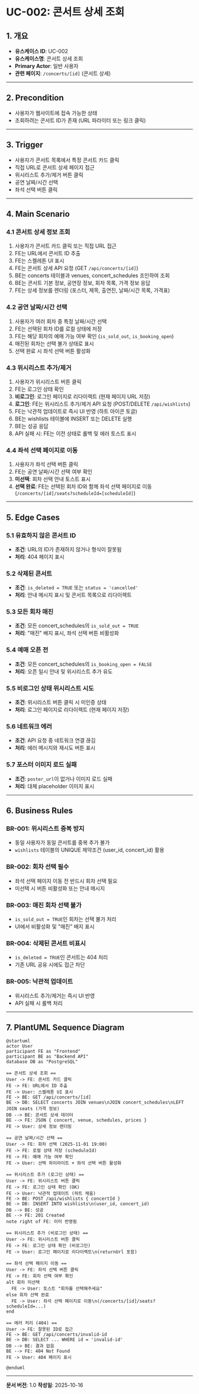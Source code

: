 # UC-002: 콘서트 상세 조회

## 1. 개요
- **유스케이스 ID**: UC-002
- **유스케이스명**: 콘서트 상세 조회
- **Primary Actor**: 일반 사용자
- **관련 페이지**: `/concerts/[id]` (콘서트 상세)

---

## 2. Precondition
- 사용자가 웹사이트에 접속 가능한 상태
- 조회하려는 콘서트 ID가 존재 (URL 파라미터 또는 링크 클릭)

---

## 3. Trigger
- 사용자가 콘서트 목록에서 특정 콘서트 카드 클릭
- 직접 URL로 콘서트 상세 페이지 접근
- 위시리스트 추가/제거 버튼 클릭
- 공연 날짜/시간 선택
- 좌석 선택 버튼 클릭

---

## 4. Main Scenario

### 4.1 콘서트 상세 정보 조회
1. 사용자가 콘서트 카드 클릭 또는 직접 URL 접근
2. FE는 URL에서 콘서트 ID 추출
3. FE는 스켈레톤 UI 표시
4. FE는 콘서트 상세 API 요청 (GET `/api/concerts/[id]`)
5. BE는 concerts 테이블과 venues, concert_schedules 조인하여 조회
6. BE는 콘서트 기본 정보, 공연장 정보, 회차 목록, 가격 정보 응답
7. FE는 상세 정보를 렌더링 (포스터, 제목, 출연진, 날짜/시간 목록, 가격표)

### 4.2 공연 날짜/시간 선택
1. 사용자가 여러 회차 중 특정 날짜/시간 선택
2. FE는 선택된 회차 ID를 로컬 상태에 저장
3. FE는 해당 회차의 예매 가능 여부 확인 (`is_sold_out`, `is_booking_open`)
4. 매진된 회차는 선택 불가 상태로 표시
5. 선택 완료 시 좌석 선택 버튼 활성화

### 4.3 위시리스트 추가/제거
1. 사용자가 위시리스트 버튼 클릭
2. FE는 로그인 상태 확인
3. **비로그인**: 로그인 페이지로 리다이렉트 (현재 페이지 URL 저장)
4. **로그인**: FE는 위시리스트 추가/제거 API 요청 (POST/DELETE `/api/wishlists`)
5. FE는 낙관적 업데이트로 즉시 UI 반영 (하트 아이콘 토글)
6. BE는 wishlists 테이블에 INSERT 또는 DELETE 실행
7. BE는 성공 응답
8. API 실패 시: FE는 이전 상태로 롤백 및 에러 토스트 표시

### 4.4 좌석 선택 페이지로 이동
1. 사용자가 좌석 선택 버튼 클릭
2. FE는 공연 날짜/시간 선택 여부 확인
3. **미선택**: 회차 선택 안내 토스트 표시
4. **선택 완료**: FE는 선택된 회차 ID와 함께 좌석 선택 페이지로 이동 (`/concerts/[id]/seats?scheduleId=[scheduleId]`)

---

## 5. Edge Cases

### 5.1 유효하지 않은 콘서트 ID
- **조건**: URL의 ID가 존재하지 않거나 형식이 잘못됨
- **처리**: 404 페이지 표시

### 5.2 삭제된 콘서트
- **조건**: `is_deleted = TRUE` 또는 `status = 'cancelled'`
- **처리**: 안내 메시지 표시 및 콘서트 목록으로 리다이렉트

### 5.3 모든 회차 매진
- **조건**: 모든 concert_schedules의 `is_sold_out = TRUE`
- **처리**: "매진" 배지 표시, 좌석 선택 버튼 비활성화

### 5.4 예매 오픈 전
- **조건**: 모든 concert_schedules의 `is_booking_open = FALSE`
- **처리**: 오픈 일시 안내 및 위시리스트 추가 유도

### 5.5 비로그인 상태 위시리스트 시도
- **조건**: 위시리스트 버튼 클릭 시 미인증 상태
- **처리**: 로그인 페이지로 리다이렉트 (현재 페이지 저장)

### 5.6 네트워크 에러
- **조건**: API 요청 중 네트워크 연결 끊김
- **처리**: 에러 메시지와 재시도 버튼 표시

### 5.7 포스터 이미지 로드 실패
- **조건**: `poster_url`이 없거나 이미지 로드 실패
- **처리**: 대체 placeholder 이미지 표시

---

## 6. Business Rules

### BR-001: 위시리스트 중복 방지
- 동일 사용자가 동일 콘서트를 중복 추가 불가
- `wishlists` 테이블의 UNIQUE 제약조건 (user_id, concert_id) 활용

### BR-002: 회차 선택 필수
- 좌석 선택 페이지 이동 전 반드시 회차 선택 필요
- 미선택 시 버튼 비활성화 또는 안내 메시지

### BR-003: 매진 회차 선택 불가
- `is_sold_out = TRUE`인 회차는 선택 불가 처리
- UI에서 비활성화 및 "매진" 배지 표시

### BR-004: 삭제된 콘서트 비표시
- `is_deleted = TRUE`인 콘서트는 404 처리
- 기존 URL 공유 시에도 접근 차단

### BR-005: 낙관적 업데이트
- 위시리스트 추가/제거는 즉시 UI 반영
- API 실패 시 롤백 처리

---

## 7. PlantUML Sequence Diagram

```plantuml
@startuml
actor User
participant FE as "Frontend"
participant BE as "Backend API"
database DB as "PostgreSQL"

== 콘서트 상세 조회 ==
User -> FE: 콘서트 카드 클릭
FE -> FE: URL에서 ID 추출
FE -> User: 스켈레톤 UI 표시
FE -> BE: GET /api/concerts/[id]
BE -> DB: SELECT concerts JOIN venues\nJOIN concert_schedules\nLEFT JOIN seats (가격 정보)
DB --> BE: 콘서트 상세 데이터
BE --> FE: JSON { concert, venue, schedules, prices }
FE -> User: 상세 정보 렌더링

== 공연 날짜/시간 선택 ==
User -> FE: 회차 선택 (2025-11-01 19:00)
FE -> FE: 로컬 상태 저장 (scheduleId)
FE -> FE: 예매 가능 여부 확인
FE -> User: 선택 하이라이트 + 좌석 선택 버튼 활성화

== 위시리스트 추가 (로그인 상태) ==
User -> FE: 위시리스트 버튼 클릭
FE -> FE: 로그인 상태 확인 (OK)
FE -> User: 낙관적 업데이트 (하트 채움)
FE -> BE: POST /api/wishlists { concertId }
BE -> DB: INSERT INTO wishlists\n(user_id, concert_id)
DB --> BE: 성공
BE --> FE: 201 Created
note right of FE: 이미 반영됨

== 위시리스트 추가 (비로그인 상태) ==
User -> FE: 위시리스트 버튼 클릭
FE -> FE: 로그인 상태 확인 (비로그인)
FE -> User: 로그인 페이지로 리다이렉트\n(returnUrl 포함)

== 좌석 선택 페이지 이동 ==
User -> FE: 좌석 선택 버튼 클릭
FE -> FE: 회차 선택 여부 확인
alt 회차 미선택
  FE -> User: 토스트 "회차를 선택해주세요"
else 회차 선택 완료
  FE -> User: 좌석 선택 페이지로 이동\n(/concerts/[id]/seats?scheduleId=...)
end

== 에러 처리 (404) ==
User -> FE: 잘못된 ID로 접근
FE -> BE: GET /api/concerts/invalid-id
BE -> DB: SELECT ... WHERE id = 'invalid-id'
DB --> BE: 결과 없음
BE --> FE: 404 Not Found
FE -> User: 404 페이지 표시

@enduml
```

---

**문서 버전**: 1.0
**작성일**: 2025-10-16
